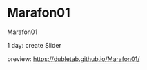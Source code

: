 # Marafon01
Marafon01

1 day:
create Slider

preview: <a href="https://dubletab.github.io/Marafon01/" target="_blank">https://dubletab.github.io/Marafon01/</a>
